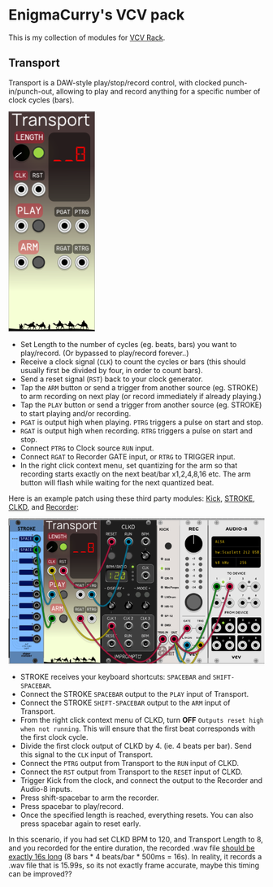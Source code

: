 EnigmaCurry's VCV pack
==============================

This is my collection of modules for [VCV Rack](https://vcvrack.com/).


## Transport

Transport is a DAW-style play/stop/record control, with clocked
punch-in/punch-out, allowing to play and record anything for a specific number
of clock cycles (bars).

![Transport](screenshots/Transport.png)

 * Set Length to the number of cycles (eg. beats, bars) you want to play/record.
   (Or bypassed to play/record forever..)
 * Receive a clock signal (`CLK`) to count the cycles or bars (this should
    usually first be divided by four, in order to count bars).
 * Send a reset signal (`RST`) back to your clock generator.
 * Tap the `ARM` button or send a trigger from another source (eg. STROKE) to arm
   recording on next play (or record immediately if already playing.)
 * Tap the `PLAY` button or send a trigger from another source (eg. STROKE) to
   start playing and/or recording.
 * `PGAT` is output high when playing. `PTRG` triggers a pulse on start and stop.
 * `RGAT` is output high when recording. `RTRG` triggers a pulse on start and stop.
 * Connect `PTRG` to Clock source `RUN` input.
 * Connect `RGAT` to Recorder GATE input, or `RTRG` to TRIGGER input.
 * In the right click context menu, set quantizing for the arm so that recording
   starts exactly on the next beat/bar x1,2,4,8,16 etc. The arm button will
   flash while waiting for the next quantized beat.

Here is an example patch using these third party modules:
[Kick](https://library.vcvrack.com/Autodafe-DrumKit/DrumsKick),
[STROKE](https://library.vcvrack.com/Stoermelder-P1/Stroke),
[CLKD](https://library.vcvrack.com/ImpromptuModular/Clocked-Clkd), and
[Recorder](https://library.vcvrack.com/VCV-Recorder/Recorder):

![Transport Patch](screenshots/TransportPatch.png)

 * STROKE receives your keyboard shortcuts: `SPACEBAR` and `SHIFT-SPACEBAR`.
 * Connect the STROKE `SPACEBAR` output to the `PLAY` input of Transport.
 * Connect the STROKE `SHIFT-SPACEBAR` output to the `ARM` input of Transport.
 * From the right click context menu of CLKD, turn **OFF** `Outputs reset high
   when not running`. This will ensure that the first beat corresponds with the
   first clock cycle.
 * Divide the first clock output of CLKD by 4. (ie. 4 beats per bar). Send this
   signal to the `CLK` input of Transport.
 * Connect the `PTRG` output from Transport to the `RUN` input of CLKD.
 * Connect the `RST` output from Transport to the `RESET` input of CLKD.
 * Trigger Kick from the clock, and connect the output to the Recorder and
   Audio-8 inputs.
 * Press shift-spacebar to arm the recorder.
 * Press spacebar to play/record.
 * Once the specified length is reached, everything resets. You can also press
   spacebar again to reset early.

In this scenario, if you had set CLKD BPM to 120, and Transport Length to 8, and
you recorded for the entire duration, the recorded .wav file [should be exactly
16s long](https://toolstud.io/music/bpm.php?bpm=120&bpm_unit=4%2F4) (8 bars * 4
beats/bar * 500ms = 16s). In reality, it records a .wav file that is 15.99s, so
its not exactly frame accurate, maybe this timing can be improved??
